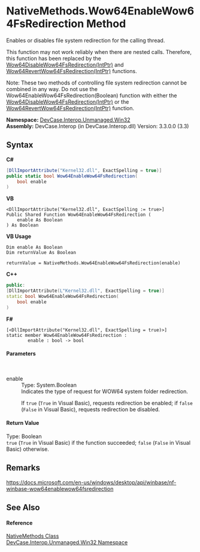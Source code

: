 # NativeMethods.Wow64EnableWow64FsRedirection Method 
 

Enables or disables file system redirection for the calling thread. 

 This function may not work reliably when there are nested calls. Therefore, this function has been replaced by the <a href="M_DevCase_Interop_Unmanaged_Win32_NativeMethods_Wow64DisableWow64FsRedirection">Wow64DisableWow64FsRedirection(IntPtr)</a> and <a href="M_DevCase_Interop_Unmanaged_Win32_NativeMethods_Wow64RevertWow64FsRedirection">Wow64RevertWow64FsRedirection(IntPtr)</a> functions. 

 Note: These two methods of controlling file system redirection cannot be combined in any way. Do not use the Wow64EnableWow64FsRedirection(Boolean) function with either the <a href="M_DevCase_Interop_Unmanaged_Win32_NativeMethods_Wow64DisableWow64FsRedirection">Wow64DisableWow64FsRedirection(IntPtr)</a> or the <a href="M_DevCase_Interop_Unmanaged_Win32_NativeMethods_Wow64RevertWow64FsRedirection">Wow64RevertWow64FsRedirection(IntPtr)</a> function.

**Namespace:**&nbsp;<a href="N_DevCase_Interop_Unmanaged_Win32">DevCase.Interop.Unmanaged.Win32</a><br />**Assembly:**&nbsp;DevCase.Interop (in DevCase.Interop.dll) Version: 3.3.0.0 (3.3)

## Syntax

**C#**<br />
``` C#
[DllImportAttribute("Kernel32.dll", ExactSpelling = true)]
public static bool Wow64EnableWow64FsRedirection(
	bool enable
)
```

**VB**<br />
``` VB
<DllImportAttribute("Kernel32.dll", ExactSpelling := true>]
Public Shared Function Wow64EnableWow64FsRedirection ( 
	enable As Boolean
) As Boolean
```

**VB Usage**<br />
``` VB Usage
Dim enable As Boolean
Dim returnValue As Boolean

returnValue = NativeMethods.Wow64EnableWow64FsRedirection(enable)
```

**C++**<br />
``` C++
public:
[DllImportAttribute(L"Kernel32.dll", ExactSpelling = true)]
static bool Wow64EnableWow64FsRedirection(
	bool enable
)
```

**F#**<br />
``` F#
[<DllImportAttribute("Kernel32.dll", ExactSpelling = true)>]
static member Wow64EnableWow64FsRedirection : 
        enable : bool -> bool 

```


#### Parameters
&nbsp;<dl><dt>enable</dt><dd>Type: System.Boolean<br />Indicates the type of request for WOW64 system folder redirection. 

 If `true` (`True` in Visual Basic), requests redirection be enabled; if `false` (`False` in Visual Basic), requests redirection be disabled.</dd></dl>

#### Return Value
Type: Boolean<br />`true` (`True` in Visual Basic) if the function succeeded; `false` (`False` in Visual Basic) otherwise.

## Remarks
<a href="https://docs.microsoft.com/en-us/windows/desktop/api/winbase/nf-winbase-wow64enablewow64fsredirection" target="_blank">https://docs.microsoft.com/en-us/windows/desktop/api/winbase/nf-winbase-wow64enablewow64fsredirection</a>

## See Also


#### Reference
<a href="T_DevCase_Interop_Unmanaged_Win32_NativeMethods">NativeMethods Class</a><br /><a href="N_DevCase_Interop_Unmanaged_Win32">DevCase.Interop.Unmanaged.Win32 Namespace</a><br />